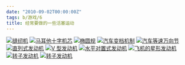 ```yaml
---
date: "2010-09-02T00:00:00Z"
tags: b/游戏/6
title: 经常要做的一些活塞运动
---
```


[![缝纫机](http://lh3.ggpht.com/_oKL9t7fM3TU/TI87RbF2r1I/AAAAAAAABJA/VU70ggy6ijY/s160-c/15041B246-2.png)](http://lh3.ggpht.com/_oKL9t7fM3TU/TI87RbF2r1I/AAAAAAAABJA/VU70ggy6ijY/15041B246-2.gif?imgmax=640)
[![马耳他十字机芯](http://lh6.ggpht.com/_oKL9t7fM3TU/TI860WTZTVI/AAAAAAAABIc/TjbUa1qbx6Q/s160-c/15041635c-3.png)](http://lh6.ggpht.com/_oKL9t7fM3TU/TI860WTZTVI/AAAAAAAABIc/TjbUa1qbx6Q/15041635c-3.gif?imgmax=640)
[![椭圆规](http://lh3.ggpht.com/_oKL9t7fM3TU/TI860KmLVxI/AAAAAAAABIY/p6H4EISYnvk/s160-c/1504164I2-1.png)](http://lh3.ggpht.com/_oKL9t7fM3TU/TI860KmLVxI/AAAAAAAABIY/p6H4EISYnvk/1504164I2-1.gif?imgmax=640)
[![汽车变档机制](http://lh4.ggpht.com/_oKL9t7fM3TU/TI860f0rPoI/AAAAAAAABIg/aec-rtak7AA/s160-c/15041A410-4.png)](http://lh4.ggpht.com/_oKL9t7fM3TU/TI860f0rPoI/AAAAAAAABIg/aec-rtak7AA/15041A410-4.gif?imgmax=640)
[![汽车等速万向节](http://lh3.ggpht.com/_oKL9t7fM3TU/TI861LuHdJI/AAAAAAAABIk/fqdiVzzQM98/s160-c/15041B609-5.png)](http://lh3.ggpht.com/_oKL9t7fM3TU/TI861LuHdJI/AAAAAAAABIk/fqdiVzzQM98/15041B609-5.gif?imgmax=640)
[![直列式发动机](http://lh4.ggpht.com/_oKL9t7fM3TU/TI868EhIB0I/AAAAAAAABIw/nyvRDP2wjPc/s160-c/15041A1b-9.png)](http://lh4.ggpht.com/_oKL9t7fM3TU/TI868EhIB0I/AAAAAAAABIw/nyvRDP2wjPc/15041A1b-9.gif?imgmax=640)
[![V 型发动机](http://lh6.ggpht.com/_oKL9t7fM3TU/TI868dl5y7I/AAAAAAAABI0/QhMyHBZhxvc/s160-c/1504161022-10.png)](http://lh6.ggpht.com/_oKL9t7fM3TU/TI868dl5y7I/AAAAAAAABI0/QhMyHBZhxvc/1504161022-10.gif?imgmax=640)
[![水平对置式发动机](http://lh5.ggpht.com/_oKL9t7fM3TU/TI868pBPOcI/AAAAAAAABI4/IYy6ifPvyR0/s160-c/1504164Q6-11.png)](http://lh5.ggpht.com/_oKL9t7fM3TU/TI868pBPOcI/AAAAAAAABI4/IYy6ifPvyR0/1504164Q6-11.gif?imgmax=640)
[![飞机的星形发动机](http://lh6.ggpht.com/_oKL9t7fM3TU/TI86zzELCBI/AAAAAAAABIU/YMLfiMoWPrY/s160-c/1504162540-0.png)](http://lh6.ggpht.com/_oKL9t7fM3TU/TI86zzELCBI/AAAAAAAABIU/YMLfiMoWPrY/1504162540-0.gif?imgmax=640)
[![转子发动机](http://lh6.ggpht.com/_oKL9t7fM3TU/TI868CEGQWI/AAAAAAAABIs/OzUG9OX8xlo/s160-c/15041A5b-8.png)](http://lh6.ggpht.com/_oKL9t7fM3TU/TI868CEGQWI/AAAAAAAABIs/OzUG9OX8xlo/15041A5b-8.gif?imgmax=640)
[![转子发动机](http://lh5.ggpht.com/_oKL9t7fM3TU/TI8674_uLYI/AAAAAAAABIo/a4ywieGH29k/s160-c/1504163H5-7.png)](http://lh5.ggpht.com/_oKL9t7fM3TU/TI8674_uLYI/AAAAAAAABIo/a4ywieGH29k/1504163H5-7.gif?imgmax=640)
